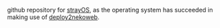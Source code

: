 github repository for [strayOS](https://strayos.nekoweb.org), as the operating system has succeeded in making use of [deploy2nekoweb](https://deploy.nekoweb.org).
